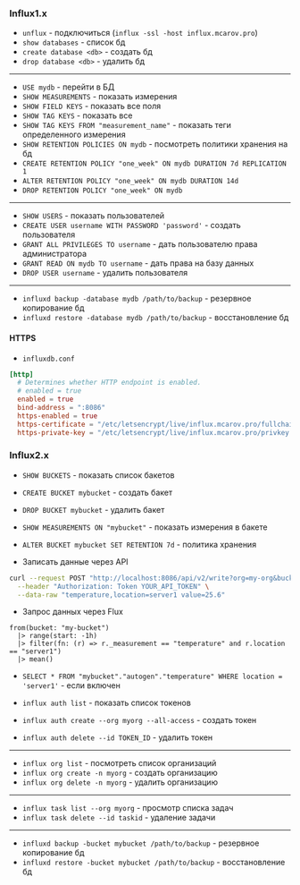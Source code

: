 ### Influx1.x

- `unflux` - подключиться (`influx -ssl -host influx.mcarov.pro`)
- `show databases` - список бд
- `create database <db>` - создать бд
- `drop database <db>` - удалить бд 

---

- `USE mydb` - перейти в БД
- `SHOW MEASUREMENTS` - показать измерения 
- `SHOW FIELD KEYS` - показать все поля
- `SHOW TAG KEYS` - показать все 
- `SHOW TAG KEYS FROM "measurement_name"` - показать теги определенного измерения 
- `SHOW RETENTION POLICIES ON mydb` - посмотреть политики хранения на бд
- `CREATE RETENTION POLICY "one_week" ON mydb DURATION 7d REPLICATION 1`
- `ALTER RETENTION POLICY "one_week" ON mydb DURATION 14d`
- `DROP RETENTION POLICY "one_week" ON mydb`

---

- `SHOW USERS` - показать пользователей
- `CREATE USER username WITH PASSWORD 'password'` - создать пользователя
- `GRANT ALL PRIVILEGES TO username` - дать пользователю права администратора
- `GRANT READ ON mydb TO username` - дать права на базу данных
- `DROP USER username` - удалить пользователя

---

- `influxd backup -database mydb /path/to/backup` - резервное копирование бд 
- `influxd restore -database mydb /path/to/backup` - восстановление бд

#### HTTPS

- `influxdb.conf`
```conf
[http]
  # Determines whether HTTP endpoint is enabled.
  # enabled = true
  enabled = true
  bind-address = ":8086"
  https-enabled = true
  https-certificate = "/etc/letsencrypt/live/influx.mcarov.pro/fullchain.pem"
  https-private-key = "/etc/letsencrypt/live/influx.mcarov.pro/privkey.pem"
```

### Influx2.x

- `SHOW BUCKETS` - показать список бакетов
- `CREATE BUCKET mybucket` - создать бакет
- `DROP BUCKET mybucket` - удалить бакет 

- `SHOW MEASUREMENTS ON "mybucket"` - показать измерения в бакете
- `ALTER BUCKET mybucket SET RETENTION 7d` - политика хранения

- Записать данные через API
```bash
curl --request POST "http://localhost:8086/api/v2/write?org=my-org&bucket=my-bucket&precision=ns" \
  --header "Authorization: Token YOUR_API_TOKEN" \
  --data-raw "temperature,location=server1 value=25.6"
```

- Запрос данных через Flux
```
from(bucket: "my-bucket")
  |> range(start: -1h)
  |> filter(fn: (r) => r._measurement == "temperature" and r.location == "server1")
  |> mean()
```

- `SELECT * FROM "mybucket"."autogen"."temperature" WHERE location = 'server1'` - если включен

- `influx auth list` - показать список токенов
- `influx auth create --org myorg --all-access` - создать токен
- `influx auth delete --id TOKEN_ID` - удалить токен

---

- `influx org list` - посмотреть список организаций
- `influx org create -n myorg` - создать организацию
- `influx org delete -n myorg` - удалить организацию

---

- `influx task list --org myorg` - просмотр списка задач 
- `influx task delete --id taskid` - удаление задачи

---

- `influxd backup -bucket mybucket /path/to/backup` - резервное копирование бд
- `influxd restore -bucket mybucket /path/to/backup` - восстановление бд

